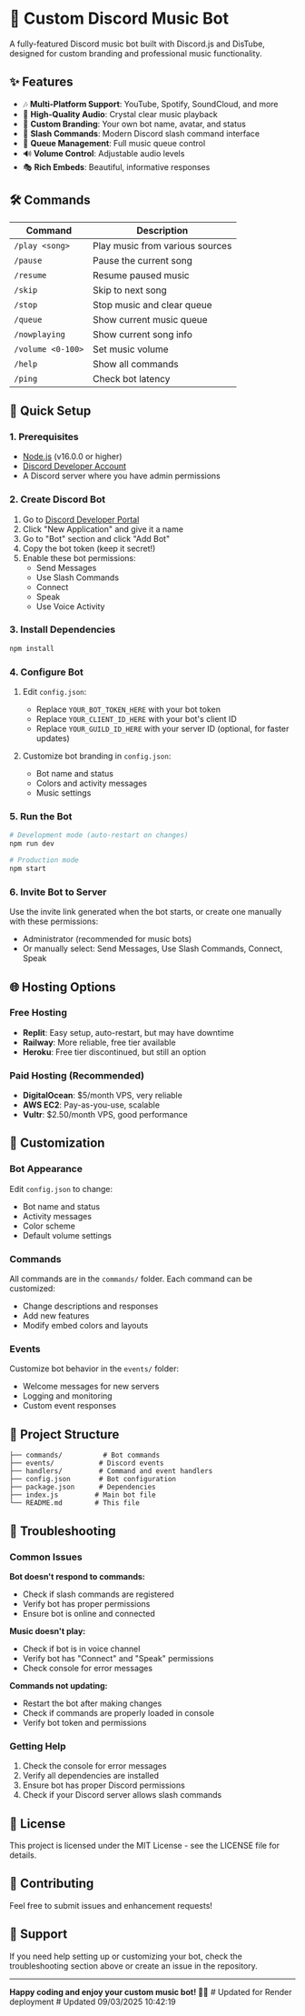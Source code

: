 # 🎵 Custom Discord Music Bot

A fully-featured Discord music bot built with Discord.js and DisTube, designed for custom branding and professional music functionality.

## ✨ Features

- 🎶 **Multi-Platform Support**: YouTube, Spotify, SoundCloud, and more
- 🎵 **High-Quality Audio**: Crystal clear music playback
- 🎨 **Custom Branding**: Your own bot name, avatar, and status
- 🚀 **Slash Commands**: Modern Discord slash command interface
- 📱 **Queue Management**: Full music queue control
- 🔊 **Volume Control**: Adjustable audio levels
- 🎭 **Rich Embeds**: Beautiful, informative responses

## 🛠️ Commands

| Command | Description |
|---------|-------------|
| `/play <song>` | Play music from various sources |
| `/pause` | Pause the current song |
| `/resume` | Resume paused music |
| `/skip` | Skip to next song |
| `/stop` | Stop music and clear queue |
| `/queue` | Show current music queue |
| `/nowplaying` | Show current song info |
| `/volume <0-100>` | Set music volume |
| `/help` | Show all commands |
| `/ping` | Check bot latency |

## 🚀 Quick Setup

### 1. Prerequisites
- [Node.js](https://nodejs.org/) (v16.0.0 or higher)
- [Discord Developer Account](https://discord.com/developers/applications)
- A Discord server where you have admin permissions

### 2. Create Discord Bot
1. Go to [Discord Developer Portal](https://discord.com/developers/applications)
2. Click "New Application" and give it a name
3. Go to "Bot" section and click "Add Bot"
4. Copy the bot token (keep it secret!)
5. Enable these bot permissions:
   - Send Messages
   - Use Slash Commands
   - Connect
   - Speak
   - Use Voice Activity

### 3. Install Dependencies
```bash
npm install
```

### 4. Configure Bot
1. Edit `config.json`:
   - Replace `YOUR_BOT_TOKEN_HERE` with your bot token
   - Replace `YOUR_CLIENT_ID_HERE` with your bot's client ID
   - Replace `YOUR_GUILD_ID_HERE` with your server ID (optional, for faster updates)

2. Customize bot branding in `config.json`:
   - Bot name and status
   - Colors and activity messages
   - Music settings

### 5. Run the Bot
```bash
# Development mode (auto-restart on changes)
npm run dev

# Production mode
npm start
```

### 6. Invite Bot to Server
Use the invite link generated when the bot starts, or create one manually with these permissions:
- Administrator (recommended for music bots)
- Or manually select: Send Messages, Use Slash Commands, Connect, Speak

## 🌐 Hosting Options

### Free Hosting
- **Replit**: Easy setup, auto-restart, but may have downtime
- **Railway**: More reliable, free tier available
- **Heroku**: Free tier discontinued, but still an option

### Paid Hosting (Recommended)
- **DigitalOcean**: $5/month VPS, very reliable
- **AWS EC2**: Pay-as-you-use, scalable
- **Vultr**: $2.50/month VPS, good performance

## 🔧 Customization

### Bot Appearance
Edit `config.json` to change:
- Bot name and status
- Activity messages
- Color scheme
- Default volume settings

### Commands
All commands are in the `commands/` folder. Each command can be customized:
- Change descriptions and responses
- Add new features
- Modify embed colors and layouts

### Events
Customize bot behavior in the `events/` folder:
- Welcome messages for new servers
- Logging and monitoring
- Custom event responses

## 📁 Project Structure

```
├── commands/          # Bot commands
├── events/           # Discord events
├── handlers/         # Command and event handlers
├── config.json       # Bot configuration
├── package.json      # Dependencies
├── index.js         # Main bot file
└── README.md        # This file
```

## 🐛 Troubleshooting

### Common Issues

**Bot doesn't respond to commands:**
- Check if slash commands are registered
- Verify bot has proper permissions
- Ensure bot is online and connected

**Music doesn't play:**
- Check if bot is in voice channel
- Verify bot has "Connect" and "Speak" permissions
- Check console for error messages

**Commands not updating:**
- Restart the bot after making changes
- Check if commands are properly loaded in console
- Verify bot token and permissions

### Getting Help
1. Check the console for error messages
2. Verify all dependencies are installed
3. Ensure bot has proper Discord permissions
4. Check if your Discord server allows slash commands

## 📝 License

This project is licensed under the MIT License - see the LICENSE file for details.

## 🤝 Contributing

Feel free to submit issues and enhancement requests!

## 🎉 Support

If you need help setting up or customizing your bot, check the troubleshooting section above or create an issue in the repository.

---

**Happy coding and enjoy your custom music bot! 🎵✨** #   U p d a t e d   f o r   R e n d e r   d e p l o y m e n t  
 #   U p d a t e d   0 9 / 0 3 / 2 0 2 5   1 0 : 4 2 : 1 9  
 
